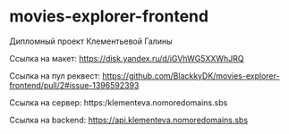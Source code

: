 # movies-explorer-frontend

Дипломный проект Клементьевой Галины

Ссылка на макет: https://disk.yandex.ru/d/iGVhWG5XXWhJRQ

Ссылка на пул реквест: https://github.com/BlackkyDK/movies-explorer-frontend/pull/2#issue-1396592393

Ссылка на сервер: https:/klementeva.nomoredomains.sbs

Ссылка на backend: https://api.klementeva.nomoredomains.sbs

